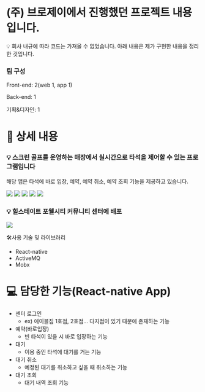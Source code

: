 
# (주) 브로제이에서 진행했던 프로젝트 내용입니다.
💡 회사 내규에 따라 코드는 가져올 수 없었습니다.
아래 내용은 제가 구현한 내용을 정리한 것입니다.
### 팀 구성
Front-end: 2(web 1, app 1)

Back-end: 1

기획&디자인: 1

# 📖 상세 내용


### 💡 스크린 골프를 운영하는 매장에서 실시간으로 타석을 제어할 수 있는 프로그램입니다
해당 앱은 타석에 바로 입장, 예약, 예약 취소, 예약 조회 기능을 제공하고 있습니다.

</aside>

<img src="https://www.notion.so/image/https%3A%2F%2Fprod-files-secure.s3.us-west-2.amazonaws.com%2Fc82ba3c7-8cae-4fda-9d08-f09124fb046b%2Fc8768836-7b13-41e5-bc03-ede722cdbb61%2FUntitled.png?table=block&id=8027b349-9636-484a-9124-e825428dd482&spaceId=c82ba3c7-8cae-4fda-9d08-f09124fb046b&width=2000&userId=c1298d01-226a-4f5d-a00b-6aaaa9f07d2a&cache=v2" />

<img src="https://www.notion.so/image/https%3A%2F%2Fprod-files-secure.s3.us-west-2.amazonaws.com%2Fc82ba3c7-8cae-4fda-9d08-f09124fb046b%2Fc8768836-7b13-41e5-bc03-ede722cdbb61%2FUntitled.png?table=block&id=b2f90252-3b2f-453f-bdbc-fc735a3eaa00&spaceId=c82ba3c7-8cae-4fda-9d08-f09124fb046b&width=2000&userId=c1298d01-226a-4f5d-a00b-6aaaa9f07d2a&cache=v2" />
<img src="https://www.notion.so/image/https%3A%2F%2Fprod-files-secure.s3.us-west-2.amazonaws.com%2Fc82ba3c7-8cae-4fda-9d08-f09124fb046b%2Fbf55ac06-2b35-4208-9b3a-4d5c8d8526f0%2FUntitled.png?table=block&id=79b0347d-5fa3-42a5-a92a-0357ef6a141a&spaceId=c82ba3c7-8cae-4fda-9d08-f09124fb046b&width=2000&userId=c1298d01-226a-4f5d-a00b-6aaaa9f07d2a&cache=v2" />
<img src="https://www.notion.so/image/https%3A%2F%2Fprod-files-secure.s3.us-west-2.amazonaws.com%2Fc82ba3c7-8cae-4fda-9d08-f09124fb046b%2Fa1519187-322c-409b-ab41-a9421ced4b43%2FUntitled.png?table=block&id=30e9803a-8912-43a4-8994-471996c66ece&spaceId=c82ba3c7-8cae-4fda-9d08-f09124fb046b&width=2000&userId=c1298d01-226a-4f5d-a00b-6aaaa9f07d2a&cache=v2" />
<img src="https://www.notion.so/image/https%3A%2F%2Fprod-files-secure.s3.us-west-2.amazonaws.com%2Fc82ba3c7-8cae-4fda-9d08-f09124fb046b%2F7dd6b511-9bee-4e09-b82b-2c2da920f1e4%2FUntitled.png?table=block&id=8c3684cc-dabc-43e3-9a4b-7e5b290f6fc8&spaceId=c82ba3c7-8cae-4fda-9d08-f09124fb046b&width=2000&userId=c1298d01-226a-4f5d-a00b-6aaaa9f07d2a&cache=v2" />

### 💡 힐스테이트 포웰시티 커뮤니티 센터에 배포
<img src="https://www.notion.so/image/https%3A%2F%2Fprod-files-secure.s3.us-west-2.amazonaws.com%2Fc82ba3c7-8cae-4fda-9d08-f09124fb046b%2Fc372f097-291b-44ec-b916-a1346feb3c4e%2F%25EC%258A%25A4%25ED%2581%25AC%25EB%25A6%25B0%25EA%25B3%25A8%25ED%2594%2584_%25ED%2583%2580%25EC%2584%259D%25EC%25A0%259C%25EC%2596%25B4_%25ED%2594%2584%25EB%25A1%259C%25EA%25B7%25B8%25EB%259E%25A8.jpg?table=block&id=3bb7ea91-bef4-4870-a616-2fad48ba82aa&spaceId=c82ba3c7-8cae-4fda-9d08-f09124fb046b&width=2000&userId=c1298d01-226a-4f5d-a00b-6aaaa9f07d2a&cache=v2" />





🛠️사용 기술 및 라이브러리

- React-native
- ActiveMQ
- Mobx

# 💻 담당한 기능(React-native App)

- 센터 로그인
    - ex) 에이블짐 1호점, 2호점… 다지점이 있기 때문에 존재하는 기능
- 예약(바로입장)
    - 빈 타석이 있을 시 바로 입장하는 기능
- 대기
    - 이용 중인 타석에 대기를 거는 기능
- 대기 취소
    - 예정된 대기를 취소하고 싶을 때 취소하는 기능
- 대기 조회
    - 대기 내역 조회 기능
    
